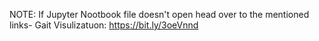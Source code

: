 NOTE: If Jupyter Nootbook file doesn't open head over to the mentioned links-
Gait Visulizatuon: https://bit.ly/3oeVnnd

